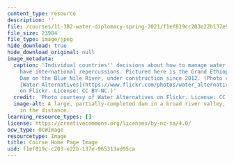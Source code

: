 ```yaml
---
content_type: resource
description: ''
file: /courses/11-382-water-diplomacy-spring-2021/f1ef819cc203e22b137e965313ad95ca_11-382s20.jpg
file_size: 23984
file_type: image/jpeg
hide_download: true
hide_download_original: null
image_metadata:
  caption: 'Individual countries'' decisions about how to manage water resources can
    have international repercussions. Pictured here is the Grand Ethiopian Renaissance
    Dam on the Blue Nile River, under construction since 2012. (Photo courtesy of
    [Water Alternatives](https://www.flickr.com/photos/water_alternatives/51267299702)
    on Flickr. License: CC BY-NC.)'
  credit: 'Photo courtesy of Water Alternatives on Flickr. License: CC BY-NC.'
  image-alt: A large, partially-completed dam in a broad river valley, with hills
    in the distance.
learning_resource_types: []
license: https://creativecommons.org/licenses/by-nc-sa/4.0/
ocw_type: OCWImage
resourcetype: Image
title: Course Home Page Image
uid: f1ef819c-c203-e22b-137e-965313ad95ca
---
```

